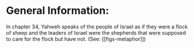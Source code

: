 # General Information:

In chapter 34, Yahweh speaks of the people of Israel as if they were a flock of sheep and the leaders of Israel were the shepherds that were supposed to care for the flock but have not. (See: [[figs-metaphor]])